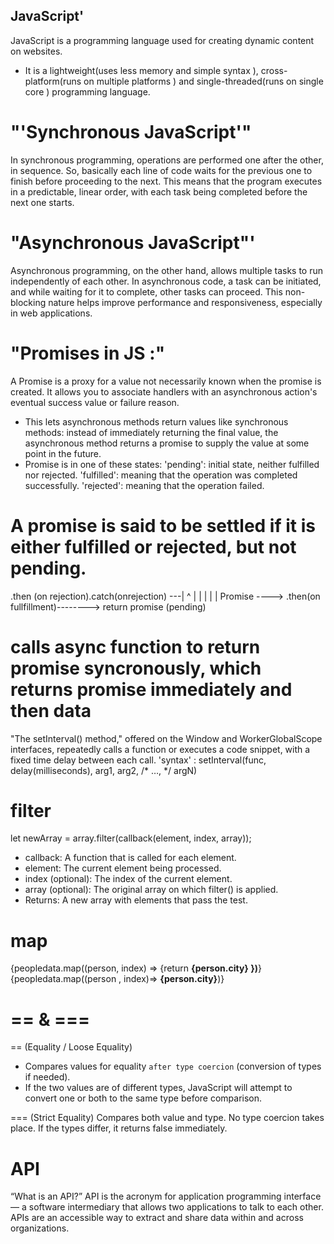 ## JavaScript' 
JavaScript is a programming language used for creating dynamic content on websites. 
- It is a lightweight(uses less memory and simple syntax ), cross-platform(runs on multiple platforms ) and single-threaded(runs on single core ) programming language.


# "'Synchronous JavaScript'"
In synchronous programming, operations are performed one after the other, in sequence. 
So, basically each line of code waits for the previous one to finish before proceeding to the next. 
This means that the program executes in a predictable, linear order, with each task being completed before the next one starts.

# "Asynchronous JavaScript"'
Asynchronous programming, on the other hand, allows multiple tasks to run independently of each other. 
In asynchronous code, a task can be initiated, and while waiting for it to complete, other tasks can proceed. 
This non-blocking nature helps improve performance and responsiveness, especially in web applications.

# "Promises in JS :"
A Promise is a proxy for a value not necessarily known when the promise is created. 
It allows you to associate handlers with an asynchronous action's eventual success value or failure reason. 
- This lets asynchronous methods return values like synchronous methods: 
instead of immediately returning the final value, the asynchronous method returns a promise to supply the value at some point in the future.
- Promise is in one of these states:
'pending': initial state, neither fulfilled nor rejected.
'fulfilled': meaning that the operation was completed successfully.
'rejected': meaning that the operation failed.

# A promise is said to be settled if it is either fulfilled or rejected, but not pending.

.then (on rejection).catch(onrejection)  ---|
^                                           |
|                                           | 
|                                           |
Promise  ----> .then(on fullfillment)--------> return promise
(pending)  

# calls async function to return promise syncronously, which returns promise immediately and then data 


"The setInterval() method,"
 offered on the Window and WorkerGlobalScope interfaces, repeatedly calls a function or executes a code snippet, with a fixed time delay between each call.
 'syntax' : setInterval(func, delay(milliseconds), arg1, arg2, /* …, */ argN)


# filter 
let newArray = array.filter(callback(element, index, array));
- callback: A function that is called for each element.
- element: The current element being processed.
- index (optional): The index of the current element.
- array (optional): The original array on which filter() is applied.
- Returns: A new array with elements that pass the test.

# map 
 {peopledata.map((person, index) => {return <b>{person.city} })</b>}
 {peopledata.map((person , index)=> <b>{person.city}</b>)}


# == & ===
== (Equality / Loose Equality)
- Compares values for equality `after type coercion` (conversion of types if needed).
- If the two values are of different types, JavaScript will attempt to convert one or both to the same type before comparison.

=== (Strict Equality)
Compares both value and type.
No type coercion takes place. If the types differ, it returns false immediately.

# API
“What is an API?” API is the acronym for application programming interface — a software intermediary that allows two applications to talk to each other. APIs are an accessible way to extract and share data within and across organizations.
